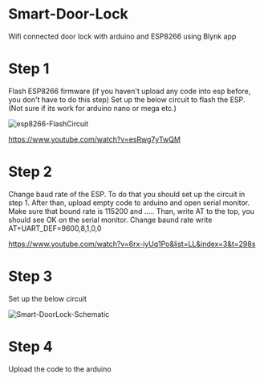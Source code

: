 # Smart-Door-Lock
Wifi connected door lock with arduino and ESP8266 using Blynk app

# Step 1
Flash ESP8266 firmware (if you haven't upload any code into esp before, you don't have to do this step)
Set up the below circuit to flash the ESP. (Not sure if its work for arduino nano or mega etc.)

![esp8266-FlashCircuit](https://user-images.githubusercontent.com/47865653/112714145-0ad2a300-8eea-11eb-8d28-c8128f026697.png)

https://www.youtube.com/watch?v=esRwg7yTwQM

# Step 2
Change baud rate of the ESP.
To do that you should set up the circuit in step 1.
After than, upload empty code to arduino and open serial monitor. Make sure that bound rate is 115200 and .....
Than, write AT to the top, you should see OK on the serial monitor.
Change baund rate write AT+UART_DEF=9600,8,1,0,0

https://www.youtube.com/watch?v=6rx-iyUq1Po&list=LL&index=3&t=298s

# Step 3
Set up the below circuit 

![Smart-DoorLock-Schematic](https://user-images.githubusercontent.com/47865653/112714149-158d3800-8eea-11eb-9509-98b1636e51c0.png)

# Step 4
Upload the code to the arduino
